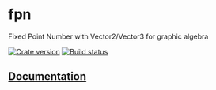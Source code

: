 # fpn
Fixed Point Number with Vector2/Vector3 for graphic algebra

[![Crate version][crate-badge]][crate]
[![Build status][travis-badge]][travis]

[crate-badge]: https://img.shields.io/crates/v/fpn.svg
[travis-badge]: https://img.shields.io/travis/programble/fpn/master.svg
[crate]: https://crates.io/crates/fpn
[travis]: https://travis-ci.org/programble/fpn


## [Documentation]

[Documentation]: https://docs.rs/fpn

